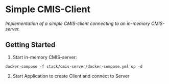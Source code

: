 # Simple CMIS-Client
*Implementation of a simple CMIS-client connecting to an in-memory CMIS-server.*

## Getting Started

1. Start in-memory CMIS-server:
```shell
docker-compose -f stack/cmis-server/docker-compose.yml up -d
```

2. Start Application to create Client and connect to Server

